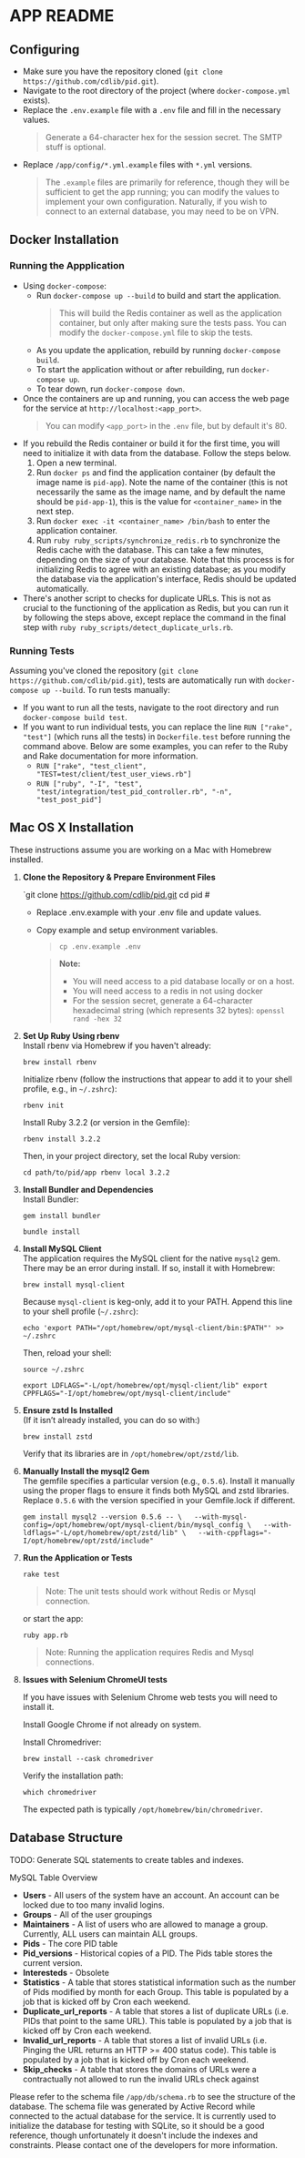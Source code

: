 # APP README 

## Configuring

- Make sure you have the repository cloned (`git clone https://github.com/cdlib/pid.git`).
- Navigate to the root directory of the project (where `docker-compose.yml` exists).
- Replace the `.env.example` file with a `.env` file and fill in the necessary values.
  > Generate a 64-character hex for the session secret. The SMTP stuff is optional.
- Replace `/app/config/*.yml.example` files with `*.yml` versions.
  > The `.example` files are primarily for reference, though they will be sufficient to get the app running; you can modify the values to implement your own configuration. Naturally, if you wish to connect to an external database, you may need to be on VPN.

## Docker Installation
### Running the Appplication
- Using `docker-compose`:
  - Run `docker-compose up --build` to build and start the application.
    > This will build the Redis container as well as the application container, but only after making sure the tests pass. You can modify the `docker-compose.yml` file to skip the tests.
  - As you update the application, rebuild by running `docker-compose build`.
  - To start the application without or after rebuilding, run `docker-compose up`.
  - To tear down, run `docker-compose down`.
- Once the containers are up and running, you can access the web page for the service at `http://localhost:<app_port>`.
  > You can modify `<app_port>` in the `.env` file, but by default it's 80.
- If you rebuild the Redis container or build it for the first time, you will need to initialize it with data from the database. Follow the steps below.
  1. Open a new terminal.
  1. Run `docker ps` and find the application container (by default the image name is `pid-app`). Note the name of the container (this is not necessarily the same as the image name, and by default the name should be `pid-app-1`), this is the value for `<container_name>` in the next step.
  1. Run `docker exec -it <container_name> /bin/bash` to enter the application container.
  1. Run `ruby ruby_scripts/synchronize_redis.rb` to synchronize the Redis cache with the database. This can take a few minutes, depending on the size of your database. Note that this process is for initializing Redis to agree with an existing database; as you modify the database via the application's interface, Redis should be updated automatically.
- There's another script to checks for duplicate URLs. This is not as crucial to the functioning of the application as Redis, but you can run it by following the steps above, except replace the command in the final step with `ruby ruby_scripts/detect_duplicate_urls.rb`.


### Running Tests

Assuming you've cloned the repository (`git clone https://github.com/cdlib/pid.git`), tests are automatically run with `docker-compose up --build`. To run tests manually:
- If you want to run all the tests, navigate to the root directory and run `docker-compose build test`.
- If you want to run individual tests, you can replace the line `RUN ["rake", "test"]` (which runs all the tests) in `Dockerfile.test` before running the command above. Below are some examples, you can refer to the Ruby and Rake documentation for more information.
  - `RUN ["rake", "test_client", "TEST=test/client/test_user_views.rb"]`
  - `RUN ["ruby", "-I", "test", "test/integration/test_pid_controller.rb", "-n", "test_post_pid"]`

## Mac OS X Installation

These instructions assume you are working on a Mac with Homebrew installed.

1.  **Clone the Repository & Prepare Environment Files**
  
    `git clone https://github.com/cdlib/pid.git cd pid # 
    
    * Replace .env.example with your .env file and update values. 

    * Copy example and setup environment variables.
      > `cp .env.example .env`
    
      > **Note:** 
      >  - You will need access to a pid database locally or on a host.
      >  - You will need access to a redis in not using docker
      >  - For the session secret, generate a 64-character hexadecimal string (which represents 32 bytes): `openssl rand -hex 32`

2.  **Set Up Ruby Using rbenv**  
    Install rbenv via Homebrew if you haven't already:
    
    `brew install rbenv`
    
    Initialize rbenv (follow the instructions that appear to add it to your shell profile, e.g., in `~/.zshrc`):
  
    
    `rbenv init`
    
    Install Ruby 3.2.2 (or version in the Gemfile):
    
    `rbenv install 3.2.2`
    
    Then, in your project directory, set the local Ruby version:
    
    `cd path/to/pid/app rbenv local 3.2.2`
    
3.  **Install Bundler and Dependencies**  
    Install Bundler:

    `gem install bundler`
    
    `bundle install`
    
4.  **Install MySQL Client**  
    The application requires the MySQL client for the native `mysql2` gem. There may be an error during install. If so, install it with Homebrew:

    `brew install mysql-client`
    
    Because `mysql-client` is keg-only, add it to your PATH. Append this line to your shell profile (`~/.zshrc`):
    
    `echo 'export PATH="/opt/homebrew/opt/mysql-client/bin:$PATH"' >> ~/.zshrc`
    
    Then, reload your shell:
    
    `source ~/.zshrc`
    
    `export LDFLAGS="-L/opt/homebrew/opt/mysql-client/lib" export CPPFLAGS="-I/opt/homebrew/opt/mysql-client/include"`
    
5.  **Ensure zstd Is Installed**  
    (If it isn’t already installed, you can do so with:)

    `brew install zstd`
    
    Verify that its libraries are in `/opt/homebrew/opt/zstd/lib`.
    
6.  **Manually Install the mysql2 Gem**  
    The gemfile specifies a particular version (e.g., `0.5.6`). Install it manually using the proper flags to ensure it finds both MySQL and zstd libraries. Replace `0.5.6` with the version specified in your Gemfile.lock if different.

    
    `gem install mysql2 --version 0.5.6 -- \   --with-mysql-config=/opt/homebrew/opt/mysql-client/bin/mysql_config \   --with-ldflags="-L/opt/homebrew/opt/zstd/lib" \   --with-cppflags="-I/opt/homebrew/opt/zstd/include"`
    
7.  **Run the Application or Tests**  
    
    `rake test`
    
    > Note: The unit tests should work without Redis or Mysql connection.
    
    or start the app:
    
    `ruby app.rb`

    > Note: Running the application requires Redis and Mysql connections.

8.  **Issues with Selenium ChromeUI tests**

    If you have issues with Selenium Chrome web tests you will need to install it.

    Install Google Chrome if not already on system.
     
    Install Chromedriver:
    
    `brew install --cask chromedriver`
    
    Verify the installation path:

    `which chromedriver`
    
    The expected path is typically `/opt/homebrew/bin/chromedriver`.
    

## Database Structure

TODO: Generate SQL statements to create tables and indexes.

MySQL Table Overview
- **Users** - All users of the system have an account. An account can be locked due to too many invalid logins.
- **Groups** - All of the user groupings
- **Maintainers** - A list of users who are allowed to manage a group. Currently, ALL users can maintain ALL groups.
- **Pids** - The core PID table
- **Pid_versions** - Historical copies of a PID. The Pids table stores the current version.
- **Interesteds** - Obsolete
- **Statistics** - A table that stores statistical information such as the number of Pids modified by month for each Group. This table is populated by a job that is kicked off by Cron each weekend.
- **Duplicate_url_reports** - A table that stores a list of duplicate URLs (i.e. PIDs that point to the same URL). This table is populated by a job that is kicked off by Cron each weekend.
- **Invalid_url_reports** - A table that stores a list of invalid URLs (i.e. Pinging the URL returns an HTTP >= 400 status code). This table is populated by a job that is kicked off by Cron each weekend.
- **Skip_checks** - A table that stores the domains of URLs were a contractually not allowed to run the invalid URLs check against

Please refer to the schema file `/app/db/schema.rb` to see the structure of the database. The schema file was generated by Active Record while connected to the actual database for the service. It is currently used to initialize the database for testing with SQLite, so it should be a good reference, though unfortunately it doesn't include the indexes and constraints. Please contact one of the developers for more information.